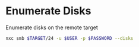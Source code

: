 # Enumerate Disks

Enumerate disks on the remote target

```bash
nxc smb $TARGET/24 -u $USER -p $PASSWORD --disks
```
